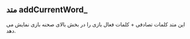## متد addCurrentWord\_

این متد کلمات تصادفی + کلمات فعال بازی را در بخش بالای صحنه بازی نمایش می دهد.
